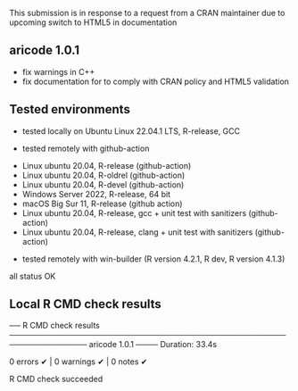 This submission is in response to a request from a CRAN maintainer due to upcoming switch to HTML5 in documentation

## aricode 1.0.1

- fix warnings in C++
- fix documentation for to comply with CRAN policy and HTML5 validation

## Tested environments

* tested locally on Ubuntu Linux 22.04.1 LTS, R-release, GCC

* tested remotely with github-action

- Linux ubuntu 20.04, R-release (github-action)
- Linux ubuntu 20.04, R-oldrel (github-action)
- Linux ubuntu 20.04, R-devel (github-action)
- Windows Server 2022, R-release, 64 bit
- macOS Big Sur 11, R-release (github action)
- Linux ubuntu 20.04, R-release, gcc + unit test with sanitizers (github-action)
- Linux ubuntu 20.04, R-release, clang + unit test with sanitizers (github-action)

* tested remotely with win-builder (R version 4.2.1, R dev, R version 4.1.3)

all status OK 

## Local R CMD check results

── R CMD check results ──────────────────────────────────────────────────────────────── aricode 1.0.1 ────
Duration: 33.4s

0 errors ✔ | 0 warnings ✔ | 0 notes ✔

R CMD check succeeded

